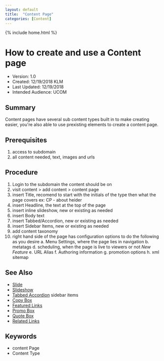 ```yaml
---
layout: default
title:  "Content Page"
categories: [Content]
---
```

{% include home.html %}
# How to create and use a Content page
* Version: 1.0
* Created: 12/19/2018 KLM
* Last Updated: 12/19/2018
* Intended Audience: UCOM

## Summary

Content pages have several sub content types built in to make creating easier, you're also able to use prexisting elements to create a content page.

## Prerequisites

 1. access to subdomain
 2. all content needed, text, images and urls

## Procedure

1. Login to the subdomain the content should be on
2. visit content > add content > content page
3. insert Title, recomend to start with the initials of the type then what the page covers ex: CP - about heider
4. insert Headline, the text at the top of the page
5. insert inline slideshow, new or existing as needed
6. insert Body text
7. insert Tabbed/Accordion, new or existing as needed
8. insert Sidebar Items, new or existing as needed
9. add content taxonomy
10. right hand side of the page has configuration options to do the following as you desire
    a. Menu Settings, where the page lies in navigation
    b. metatags
    d. scheduling, when the page is live to viewers or not *New Feature*
    e. URL Alias
    f. Authoring information
    g. promotion options
    h. xml sitemap
## See Also

* [Slide](/SLIDE)
* [Slideshow](/SLIDESHOW)
* [Tabbed Accordion](/TABBED_ACCORDION)
sidebar items
* [Copy Box](/Copy_BOX)
* [Featured Links](/Featured_LINKS)
* [Promo Box](/PROMO_BOX)
* [Quote Box](/QUOTE_BOX)
* [Related Links](/RELATED_LINKS)


## Keywords

* content Page
* Content Type


